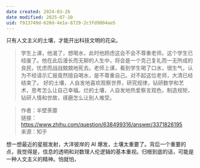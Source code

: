 ```yaml
---
date created: 2024-03-26
date modified: 2025-07-10
uid: f913749d-628d-4e1a-8729-2c3fd9004ae5
---
```


只有人文主义的土壤，才能开出科技文明的花朵。

<!-- more -->

> 学生上课，他渴了，想喝水，此时他顾虑这会不会不尊重老师。这个学生已经废了。他在此后漫长而无聊的人生中，将会是一个克己复礼而一无所成的良民，忧虑而战战兢兢地死去。老师上课，看到学生喝了口水，很生气，认为不经请示汇报竟然擅自喝水，是不尊重自己。对不起这位老师，大清已经结束了。
   好的土壤，人自发地喜欢观察世界，研究规律，钻研数学和艺术，思考怎么让自己幸福。烂的土壤，人自发地热爱察言观色，制造规矩，钻研人情和世故，琢磨怎么让别人难受。

> 作者：半壁荼蘼  
   链接：https://www.zhihu.com/question/638499316/answer/3371826195  
   来源：知乎  

想一想最近的星舰发射，大洋彼岸的 AI 爆发，土壤太重要了。背后一个重要的点，我觉得是，信息的透明和对数理人伦逻辑的基本重视。归根到底的话，可能是一种人文主义的精神。怕就怕，
